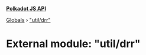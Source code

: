 **[Polkadot JS API](../README.md)**

[Globals](../globals.md) › [&quot;util/drr&quot;](_util_drr_.md)

# External module: "util/drr"

